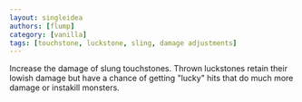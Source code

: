 ```yaml
---
layout: singleidea
authors: [flump]
category: [vanilla]
tags: [touchstone, luckstone, sling, damage adjustments]
---
```

Increase the damage of slung touchstones. Thrown luckstones retain their lowish damage but have a chance of getting "lucky" hits that do much more damage or instakill monsters.
